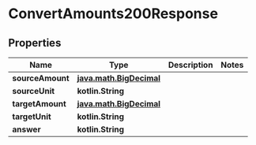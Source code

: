 
# ConvertAmounts200Response

## Properties
| Name | Type | Description | Notes |
| ------------ | ------------- | ------------- | ------------- |
| **sourceAmount** | [**java.math.BigDecimal**](java.math.BigDecimal.md) |  |  |
| **sourceUnit** | **kotlin.String** |  |  |
| **targetAmount** | [**java.math.BigDecimal**](java.math.BigDecimal.md) |  |  |
| **targetUnit** | **kotlin.String** |  |  |
| **answer** | **kotlin.String** |  |  |



